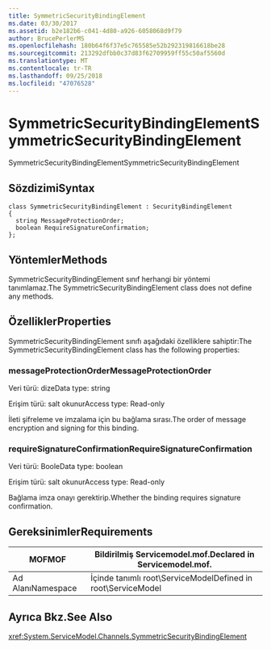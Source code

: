 ```yaml
---
title: SymmetricSecurityBindingElement
ms.date: 03/30/2017
ms.assetid: b2e182b6-c041-4d80-a926-6058068d9f79
author: BrucePerlerMS
ms.openlocfilehash: 180b64f6f37e5c765585e52b292319816618be28
ms.sourcegitcommit: 213292dfbb0c37d83f62709959ff55c50af5560d
ms.translationtype: MT
ms.contentlocale: tr-TR
ms.lasthandoff: 09/25/2018
ms.locfileid: "47076528"
---
```

# <a name="symmetricsecuritybindingelement"></a><span data-ttu-id="b2688-102">SymmetricSecurityBindingElement</span><span class="sxs-lookup"><span data-stu-id="b2688-102">SymmetricSecurityBindingElement</span></span>
<span data-ttu-id="b2688-103">SymmetricSecurityBindingElement</span><span class="sxs-lookup"><span data-stu-id="b2688-103">SymmetricSecurityBindingElement</span></span>  
  
## <a name="syntax"></a><span data-ttu-id="b2688-104">Sözdizimi</span><span class="sxs-lookup"><span data-stu-id="b2688-104">Syntax</span></span>  
  
```  
class SymmetricSecurityBindingElement : SecurityBindingElement  
{  
  string MessageProtectionOrder;  
  boolean RequireSignatureConfirmation;  
};  
```  
  
## <a name="methods"></a><span data-ttu-id="b2688-105">Yöntemler</span><span class="sxs-lookup"><span data-stu-id="b2688-105">Methods</span></span>  
 <span data-ttu-id="b2688-106">SymmetricSecurityBindingElement sınıf herhangi bir yöntemi tanımlamaz.</span><span class="sxs-lookup"><span data-stu-id="b2688-106">The SymmetricSecurityBindingElement class does not define any methods.</span></span>  
  
## <a name="properties"></a><span data-ttu-id="b2688-107">Özellikler</span><span class="sxs-lookup"><span data-stu-id="b2688-107">Properties</span></span>  
 <span data-ttu-id="b2688-108">SymmetricSecurityBindingElement sınıfı aşağıdaki özelliklere sahiptir:</span><span class="sxs-lookup"><span data-stu-id="b2688-108">The SymmetricSecurityBindingElement class has the following properties:</span></span>  
  
### <a name="messageprotectionorder"></a><span data-ttu-id="b2688-109">messageProtectionOrder</span><span class="sxs-lookup"><span data-stu-id="b2688-109">MessageProtectionOrder</span></span>  
 <span data-ttu-id="b2688-110">Veri türü: dize</span><span class="sxs-lookup"><span data-stu-id="b2688-110">Data type: string</span></span>  
  
 <span data-ttu-id="b2688-111">Erişim türü: salt okunur</span><span class="sxs-lookup"><span data-stu-id="b2688-111">Access type: Read-only</span></span>  
  
 <span data-ttu-id="b2688-112">İleti şifreleme ve imzalama için bu bağlama sırası.</span><span class="sxs-lookup"><span data-stu-id="b2688-112">The order of message encryption and signing for this binding.</span></span>  
  
### <a name="requiresignatureconfirmation"></a><span data-ttu-id="b2688-113">requireSignatureConfirmation</span><span class="sxs-lookup"><span data-stu-id="b2688-113">RequireSignatureConfirmation</span></span>  
 <span data-ttu-id="b2688-114">Veri türü: Boole</span><span class="sxs-lookup"><span data-stu-id="b2688-114">Data type: boolean</span></span>  
  
 <span data-ttu-id="b2688-115">Erişim türü: salt okunur</span><span class="sxs-lookup"><span data-stu-id="b2688-115">Access type: Read-only</span></span>  
  
 <span data-ttu-id="b2688-116">Bağlama imza onayı gerektirip.</span><span class="sxs-lookup"><span data-stu-id="b2688-116">Whether the binding requires signature confirmation.</span></span>  
  
## <a name="requirements"></a><span data-ttu-id="b2688-117">Gereksinimler</span><span class="sxs-lookup"><span data-stu-id="b2688-117">Requirements</span></span>  
  
|<span data-ttu-id="b2688-118">MOF</span><span class="sxs-lookup"><span data-stu-id="b2688-118">MOF</span></span>|<span data-ttu-id="b2688-119">Bildirilmiş Servicemodel.mof.</span><span class="sxs-lookup"><span data-stu-id="b2688-119">Declared in Servicemodel.mof.</span></span>|  
|---------|-----------------------------------|  
|<span data-ttu-id="b2688-120">Ad Alanı</span><span class="sxs-lookup"><span data-stu-id="b2688-120">Namespace</span></span>|<span data-ttu-id="b2688-121">İçinde tanımlı root\ServiceModel</span><span class="sxs-lookup"><span data-stu-id="b2688-121">Defined in root\ServiceModel</span></span>|  
  
## <a name="see-also"></a><span data-ttu-id="b2688-122">Ayrıca Bkz.</span><span class="sxs-lookup"><span data-stu-id="b2688-122">See Also</span></span>  
 <xref:System.ServiceModel.Channels.SymmetricSecurityBindingElement>
